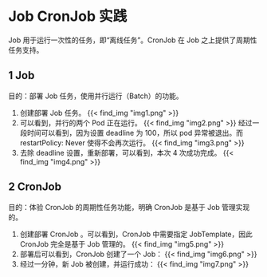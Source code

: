 # Job CronJob 实践


Job 用于运行一次性的任务，即“离线任务”。CronJob 在 Job 之上提供了周期性任务支持。

## 1 Job
目的：部署 Job 任务，使用并行运行（Batch）的功能。
1. 创建部署 Job 任务。
{{< find_img "img1.png" >}}
2. 可以看到，并行的两个 Pod 正在运行。
{{< find_img "img2.png" >}}
经过一段时间可以看到，因为设置 deadline 为 100，所以 pod 异常被退出。而 restartPolicy: Never 使得不会再次运行。
{{< find_img "img3.png" >}}
3. 去除 deadline 设置，重新部署，可以看到，本次 4 次成功完成。
{{< find_img "img4.png" >}}


## 2 CronJob
目的：体验 CronJob 的周期性任务功能，明确 CronJob 是基于 Job 管理实现的。
1. 创建部署 CronJob 。可以看到，CronJob 中需要指定 JobTemplate，因此 CronJob 完全是基于 Job 管理的。
{{< find_img "img5.png" >}}
2. 部署后可以看到，CronJob 创建了一个 Job：
{{< find_img "img6.png" >}}
3. 经过一分钟，新 Job 被创建，并运行成功：
{{< find_img "img7.png" >}}


